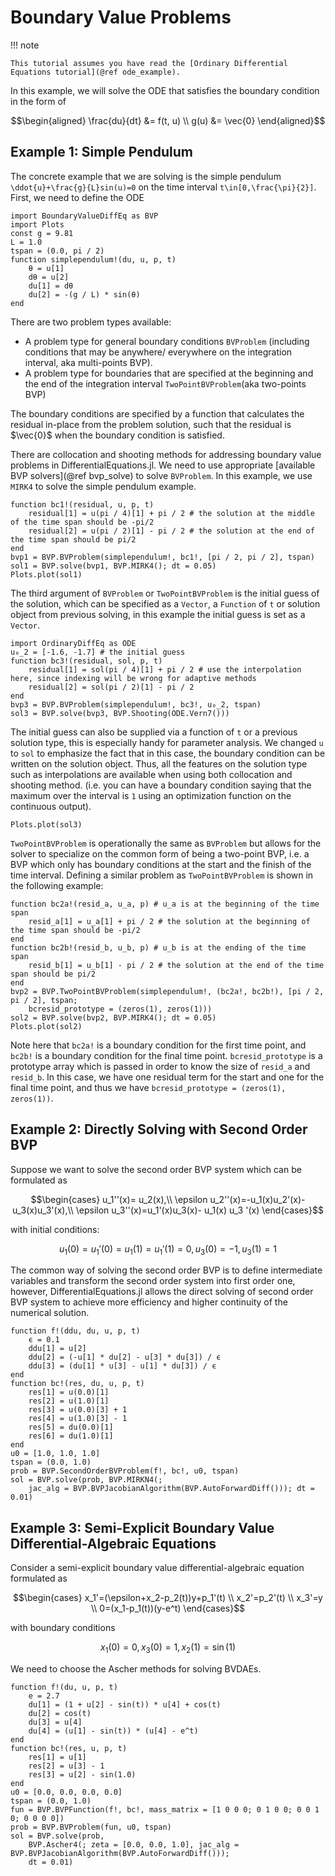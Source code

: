# Boundary Value Problems

!!! note
    
    This tutorial assumes you have read the [Ordinary Differential Equations tutorial](@ref ode_example).

In this example, we will solve the ODE that satisfies the boundary condition in the form of

```math
\begin{aligned}
\frac{du}{dt} &= f(t, u) \\
g(u) &= \vec{0}
\end{aligned}
```

## Example 1: Simple Pendulum

The concrete example that we are solving is the simple pendulum ``\ddot{u}+\frac{g}{L}sin(u)=0`` on the time interval ``t\in[0,\frac{\pi}{2}]``. First, we need to define the ODE

```@example bvp
import BoundaryValueDiffEq as BVP
import Plots
const g = 9.81
L = 1.0
tspan = (0.0, pi / 2)
function simplependulum!(du, u, p, t)
    θ = u[1]
    dθ = u[2]
    du[1] = dθ
    du[2] = -(g / L) * sin(θ)
end
```

There are two problem types available:

  - A problem type for general boundary conditions `BVProblem` (including conditions that may be anywhere/ everywhere on the integration interval, aka multi-points BVP).
  - A problem type for boundaries that are specified at the beginning and the end of the integration interval `TwoPointBVProblem`(aka two-points BVP)

The boundary conditions are specified by a function that calculates the residual in-place from the problem solution, such that the residual is $\vec{0}$ when the boundary condition is satisfied.

There are collocation and shooting methods for addressing boundary value problems in DifferentialEquations.jl. We need to use appropriate [available BVP solvers](@ref bvp_solve) to solve `BVProblem`. In this example, we use `MIRK4` to solve the simple pendulum example.

```@example bvp
function bc1!(residual, u, p, t)
    residual[1] = u(pi / 4)[1] + pi / 2 # the solution at the middle of the time span should be -pi/2
    residual[2] = u(pi / 2)[1] - pi / 2 # the solution at the end of the time span should be pi/2
end
bvp1 = BVP.BVProblem(simplependulum!, bc1!, [pi / 2, pi / 2], tspan)
sol1 = BVP.solve(bvp1, BVP.MIRK4(); dt = 0.05)
Plots.plot(sol1)
```

The third argument of `BVProblem` or `TwoPointBVProblem` is the initial guess of the solution, which can be specified as a `Vector`, a `Function` of `t` or solution object from previous solving, in this example the initial guess is set as a `Vector`.

```@example bvp
import OrdinaryDiffEq as ODE
u₀_2 = [-1.6, -1.7] # the initial guess
function bc3!(residual, sol, p, t)
    residual[1] = sol(pi / 4)[1] + pi / 2 # use the interpolation here, since indexing will be wrong for adaptive methods
    residual[2] = sol(pi / 2)[1] - pi / 2
end
bvp3 = BVP.BVProblem(simplependulum!, bc3!, u₀_2, tspan)
sol3 = BVP.solve(bvp3, BVP.Shooting(ODE.Vern7()))
```

The initial guess can also be supplied via a function of `t` or a previous solution type, this is especially handy for parameter analysis.
We changed `u` to `sol` to emphasize the fact that in this case, the boundary condition can be written on the solution object. Thus, all the features on the solution type such as interpolations are available when using both collocation and shooting method. (i.e. you can have a boundary condition saying that the maximum over the interval is `1` using an optimization function on the continuous output).

```@example bvp
Plots.plot(sol3)
```

`TwoPointBVProblem` is operationally the same as `BVProblem` but allows for the solver
to specialize on the common form of being a two-point BVP, i.e. a BVP which only has
boundary conditions at the start and the finish of the time interval.
Defining a similar problem as `TwoPointBVProblem` is shown in the following example:

```@example bvp
function bc2a!(resid_a, u_a, p) # u_a is at the beginning of the time span
    resid_a[1] = u_a[1] + pi / 2 # the solution at the beginning of the time span should be -pi/2
end
function bc2b!(resid_b, u_b, p) # u_b is at the ending of the time span
    resid_b[1] = u_b[1] - pi / 2 # the solution at the end of the time span should be pi/2
end
bvp2 = BVP.TwoPointBVProblem(simplependulum!, (bc2a!, bc2b!), [pi / 2, pi / 2], tspan;
    bcresid_prototype = (zeros(1), zeros(1)))
sol2 = BVP.solve(bvp2, BVP.MIRK4(); dt = 0.05)
Plots.plot(sol2)
```

Note here that `bc2a!` is a boundary condition for the first time point, and `bc2b!` is a boundary condition
for the final time point. `bcresid_prototype` is a prototype array which is passed in order to know the size of
`resid_a` and `resid_b`. In this case, we have one residual term for the start and one for the final time point,
and thus we have `bcresid_prototype = (zeros(1), zeros(1))`.

## Example 2: Directly Solving with Second Order BVP

Suppose we want to solve the second order BVP system which can be formulated as

```math
\begin{cases}
u_1''(x)= u_2(x),\\
\epsilon u_2''(x)=-u_1(x)u_2'(x)- u_3(x)u_3'(x),\\
\epsilon u_3''(x)=u_1'(x)u_3(x)- u_1(x) u_3 '(x)
\end{cases}
```

with initial conditions:

```math
u_1(0) = u_1'(0)= u_1(1)=u_1'(1)=0,u_3(0)=
-1, u_3(1)=1
```

The common way of solving the second order BVP is to define intermediate variables and transform the second order system into first order one, however, DifferentialEquations.jl allows the direct solving of second order BVP system to achieve more efficiency and higher continuity of the numerical solution.

```@example bvp
function f!(ddu, du, u, p, t)
    ϵ = 0.1
    ddu[1] = u[2]
    ddu[2] = (-u[1] * du[2] - u[3] * du[3]) / ϵ
    ddu[3] = (du[1] * u[3] - u[1] * du[3]) / ϵ
end
function bc!(res, du, u, p, t)
    res[1] = u(0.0)[1]
    res[2] = u(1.0)[1]
    res[3] = u(0.0)[3] + 1
    res[4] = u(1.0)[3] - 1
    res[5] = du(0.0)[1]
    res[6] = du(1.0)[1]
end
u0 = [1.0, 1.0, 1.0]
tspan = (0.0, 1.0)
prob = BVP.SecondOrderBVProblem(f!, bc!, u0, tspan)
sol = BVP.solve(prob, BVP.MIRKN4(;
    jac_alg = BVP.BVPJacobianAlgorithm(BVP.AutoForwardDiff())); dt = 0.01)
```

## Example 3: Semi-Explicit Boundary Value Differential-Algebraic Equations

Consider a semi-explicit boundary value differential-algebraic equation formulated as

```math
\begin{cases}
x_1'=(\epsilon+x_2-p_2(t))y+p_1'(t) \\
x_2'=p_2'(t) \\
x_3'=y \\
0=(x_1-p_1(t))(y-e^t)
\end{cases}
```

with boundary conditions

```math
x_1(0)=0,x_3(0)=1,x_2(1)=\sin(1)
```

We need to choose the Ascher methods for solving BVDAEs.

```@example bvp
function f!(du, u, p, t)
    e = 2.7
    du[1] = (1 + u[2] - sin(t)) * u[4] + cos(t)
    du[2] = cos(t)
    du[3] = u[4]
    du[4] = (u[1] - sin(t)) * (u[4] - e^t)
end
function bc!(res, u, p, t)
    res[1] = u[1]
    res[2] = u[3] - 1
    res[3] = u[2] - sin(1.0)
end
u0 = [0.0, 0.0, 0.0, 0.0]
tspan = (0.0, 1.0)
fun = BVP.BVPFunction(f!, bc!, mass_matrix = [1 0 0 0; 0 1 0 0; 0 0 1 0; 0 0 0 0])
prob = BVP.BVProblem(fun, u0, tspan)
sol = BVP.solve(prob,
    BVP.Ascher4(; zeta = [0.0, 0.0, 1.0], jac_alg = BVP.BVPJacobianAlgorithm(BVP.AutoForwardDiff()));
    dt = 0.01)
```
